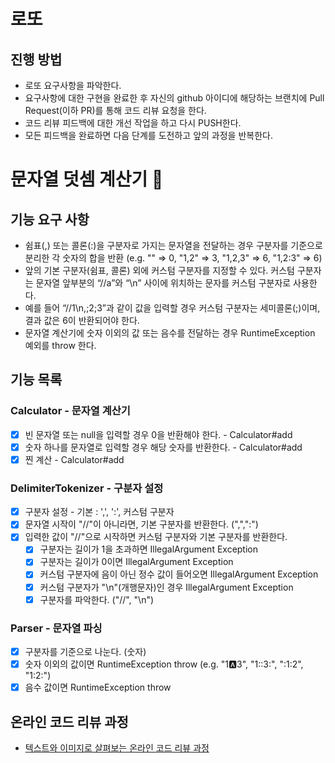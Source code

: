 # 로또

## 진행 방법

* 로또 요구사항을 파악한다.
* 요구사항에 대한 구현을 완료한 후 자신의 github 아이디에 해당하는 브랜치에 Pull Request(이하 PR)를 통해 코드 리뷰 요청을 한다.
* 코드 리뷰 피드백에 대한 개선 작업을 하고 다시 PUSH한다.
* 모든 피드백을 완료하면 다음 단계를 도전하고 앞의 과정을 반복한다.

# 문자열 덧셈 계산기 🧮

## 기능 요구 사항

- 쉼표(,) 또는 콜론(:)을 구분자로 가지는 문자열을 전달하는 경우 구분자를 기준으로 분리한 각 숫자의 합을 반환 (e.g. "" => 0, "1,2" => 3, "1,2,3"
  => 6, "1,2:3" => 6)
- 앞의 기본 구분자(쉼표, 콜론) 외에 커스텀 구분자를 지정할 수 있다. 커스텀 구분자는 문자열 앞부분의 “//a”와 “\n” 사이에 위치하는 문자를 커스텀 구분자로 사용한다.
- 예를 들어 “//1\n,;2;3”과 같이 값을 입력할 경우 커스텀 구분자는 세미콜론(;)이며, 결과 값은 6이 반환되어야 한다.
- 문자열 계산기에 숫자 이외의 값 또는 음수를 전달하는 경우 RuntimeException 예외를 throw 한다.

## 기능 목록

### Calculator - 문자열 계산기

- [x] 빈 문자열 또는 null을 입력할 경우 0을 반환해야 한다. - Calculator#add
- [x] 숫자 하나를 문자열로 입력할 경우 해당 숫자를 반환한다. - Calculator#add
- [x] 찐 계산 - Calculator#add

### DelimiterTokenizer - 구분자 설정

- [x] 구분자 설정 - 기본 : ',', ':', 커스텀 구분자
- [x] 문자열 시작이 "//"이 아니라면, 기본 구분자를 반환한다. (",",":")
- [x] 입력한 값이 "//"으로 시작하면 커스텀 구분자와 기본 구분자를 반환한다.
    - [x] 구분자는 길이가 1을 초과하면 IllegalArgument Exception
    - [x] 구분자는 길이가 0이면 IllegalArgument Exception
    - [x] 커스텀 구분자에 음이 아닌 정수 값이 들어오면 IllegalArgument Exception
    - [x] 커스텀 구분자가 "\n"(개행문자)인 경우 IllegalArgument Exception
    - [x] 구분자를 파악한다. ("//", "\n")

### Parser - 문자열 파싱

- [x] 구분자를 기준으로 나눈다. (숫자)
- [x] 숫자 이외의 값이면 RuntimeException throw (e.g. "1:a:3", "1::3:", ":1:2", "1:2:")
- [x] 음수 값이면 RuntimeException throw

## 온라인 코드 리뷰 과정

* [텍스트와 이미지로 살펴보는 온라인 코드 리뷰 과정](https://github.com/next-step/nextstep-docs/tree/master/codereview)
